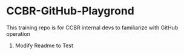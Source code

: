 # CCBR-GitHub-Playgrond
This training repo is for CCBR internal devs to familiarize with GitHub operation

1. Modify Readme to Test
  

